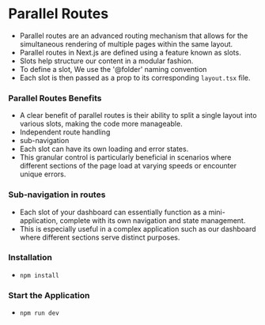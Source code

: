 # Parallel Routes

- Parallel routes are an advanced routing mechanism that allows for the simultaneous rendering of multiple pages within the same layout.
- Parallel routes in Next.js are defined using a feature known as slots.
- Slots help structure our content in a modular fashion.
- To define a slot, We use the '@folder' naming convention
- Each slot is then passed as a prop to its corresponding `layout.tsx` file.

### Parallel Routes Benefits

- A clear benefit of parallel routes is their ability to split a single layout into various slots, making the code more manageable.
- Independent route handling
- sub-navigation
- Each slot can have its own loading and error states.
- This granular control is particularly beneficial in scenarios where different sections of the page load at varying speeds or encounter unique errors.

### Sub-navigation in routes

- Each slot of your dashboard can essentially function as a mini-application, complete with its own navigation and state management.
- This is especially useful in a complex application such as our dashboard where different sections serve distinct purposes.

### Installation

- `npm install`

### Start the Application

- `npm run dev`
